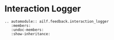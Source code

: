 # Interaction Logger

```{eval-rst}
.. automodule:: ailf.feedback.interaction_logger
   :members:
   :undoc-members:
   :show-inheritance:
```
